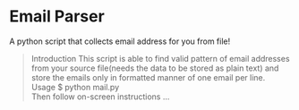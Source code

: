 # Email Parser
A python script that collects email address for you from file!<br>
> Introduction
This script is able to find valid pattern of email addresses from your source file(needs the data to be stored as plain text) and store the emails only in formatted manner of one email per line.<br>
> Usage
$ python mail.py<br>
Then follow on-screen instructions ...
